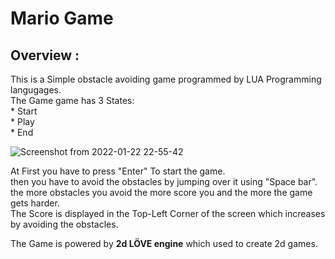 # Mario Game  



## Overview :  
  This is a Simple obstacle avoiding game programmed by LUA Programming langugages.  
  The Game game has 3 States:  
      * Start  
      * Play  
      * End  
 
    
  ![Screenshot from 2022-01-22 22-55-42](https://user-images.githubusercontent.com/52636794/150655396-a5bd753f-13f4-48dd-8a0a-b19c44f6ae6d.png)
  
  At First you have to press "Enter" To start the game.  
  then you have to avoid the obstacles by jumping over it using "Space bar".  
  the more obstacles you avoid the more score you and the more the game gets harder.  
  The Score is displayed in the Top-Left Corner of the screen which increases by avoiding the obstacles.  
  
  The Game is powered by **2d LÖVE engine** which used to create 2d games.  
  
  
  
  

